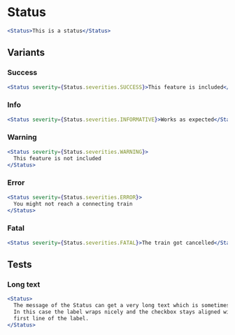 # Status

```jsx
<Status>This is a status</Status>
```

## Variants

### Success

```jsx
<Status severity={Status.severities.SUCCESS}>This feature is included</Status>
```

### Info

```jsx
<Status severity={Status.severities.INFORMATIVE}>Works as expected</Status>
```

### Warning

```jsx
<Status severity={Status.severities.WARNING}>
  This feature is not included
</Status>
```

### Error

```jsx
<Status severity={Status.severities.ERROR}>
  You might not reach a connecting train
</Status>
```

### Fatal

```jsx
<Status severity={Status.severities.FATAL}>The train got cancelled</Status>
```

## Tests

### Long text

```jsx
<Status>
  The message of the Status can get a very long text which is sometimes needed.
  In this case the label wraps nicely and the checkbox stays aligned with the
  first line of the label.
</Status>
```
